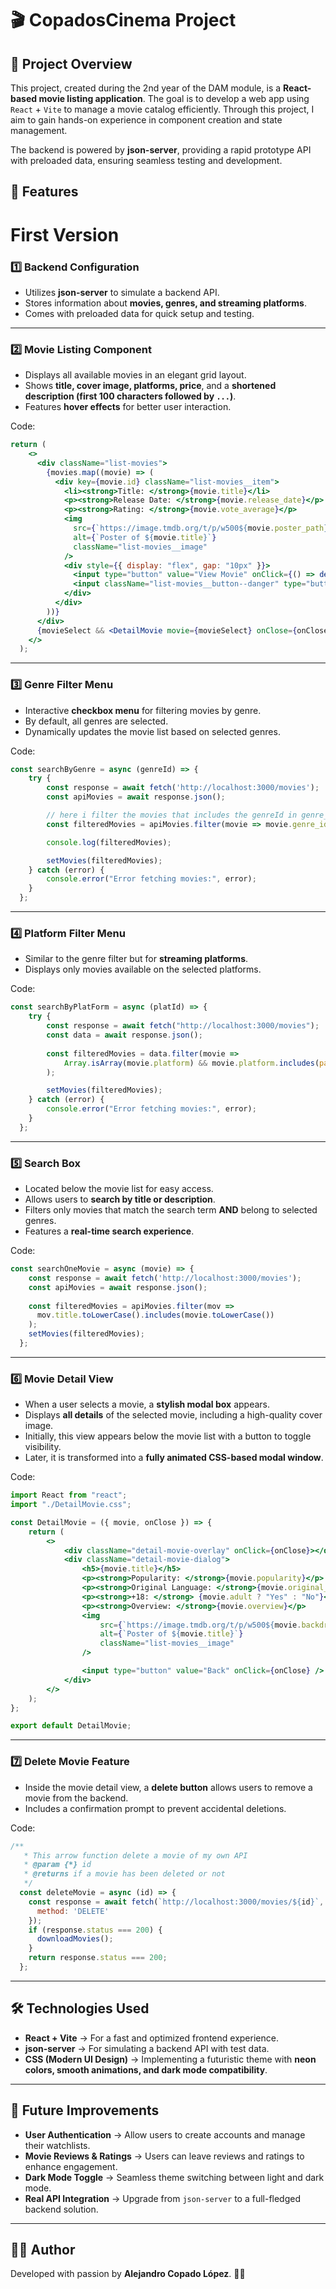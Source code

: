 # 🎬 CopadosCinema Project

## 🚀 Project Overview
This project, created during the 2nd year of the DAM module, is a **React-based movie listing application**. The goal is to develop a web app using `React` + `Vite` to manage a movie catalog efficiently. Through this project, I aim to gain hands-on experience in component creation and state management.

The backend is powered by **json-server**, providing a rapid prototype API with preloaded data, ensuring seamless testing and development.

## 🌟 Features
# First Version
### 1️⃣ Backend Configuration
- Utilizes **json-server** to simulate a backend API.
- Stores information about **movies, genres, and streaming platforms**.
- Comes with preloaded data for quick setup and testing.

---

### 2️⃣ Movie Listing Component
- Displays all available movies in an elegant grid layout.
- Shows **title, cover image, platforms, price**, and a **shortened description (first 100 characters followed by `...`)**.
- Features **hover effects** for better user interaction.

Code:
```jsx
return (
    <>
      <div className="list-movies">
        {movies.map((movie) => (
          <div key={movie.id} className="list-movies__item">
            <li><strong>Title: </strong>{movie.title}</li>
            <p><strong>Release Date: </strong>{movie.release_date}</p>
            <p><strong>Rating: </strong>{movie.vote_average}</p>
            <img 
              src={`https://image.tmdb.org/t/p/w500${movie.poster_path}`} 
              alt={`Poster of ${movie.title}`} 
              className="list-movies__image" 
            />
            <div style={{ display: "flex", gap: "10px" }}>
              <input type="button" value="View Movie" onClick={() => detailMovie(movie.id)} className="list-movies__button" />
              <input className="list-movies__button--danger" type="button" value="Delete" onClick={() => deleteMovie(movie.id)} />
            </div>
          </div>
        ))}
      </div>
      {movieSelect && <DetailMovie movie={movieSelect} onClose={onClose} />}
    </>
  );
```
---

### 3️⃣ Genre Filter Menu
- Interactive **checkbox menu** for filtering movies by genre.
- By default, all genres are selected.
- Dynamically updates the movie list based on selected genres.

Code:
```js
const searchByGenre = async (genreId) => {
    try {
        const response = await fetch('http://localhost:3000/movies'); 
        const apiMovies = await response.json();

        // here i filter the movies that includes the genreId in genre_ids array
        const filteredMovies = apiMovies.filter(movie => movie.genre_ids.includes(parseInt(genreId)));

        console.log(filteredMovies);

        setMovies(filteredMovies);
    } catch (error) {
        console.error("Error fetching movies:", error);
    }
  };
```
---

### 4️⃣ Platform Filter Menu
- Similar to the genre filter but for **streaming platforms**.
- Displays only movies available on the selected platforms.

Code:
```js
const searchByPlatForm = async (platId) => {
    try {
        const response = await fetch("http://localhost:3000/movies"); 
        const data = await response.json();
        
        const filteredMovies = data.filter(movie => 
            Array.isArray(movie.platform) && movie.platform.includes(parseInt(platId))
        );

        setMovies(filteredMovies);
    } catch (error) {
        console.error("Error fetching movies:", error);
    }
  };
```
---

### 5️⃣ Search Box
- Located below the movie list for easy access.
- Allows users to **search by title or description**.
- Filters only movies that match the search term **AND** belong to selected genres.
- Features a **real-time search experience**.

Code:
```js
const searchOneMovie = async (movie) => {
    const response = await fetch('http://localhost:3000/movies');
    const apiMovies = await response.json();
    
    const filteredMovies = apiMovies.filter(mov => 
      mov.title.toLowerCase().includes(movie.toLowerCase())
    );
    setMovies(filteredMovies);
  };
```

---

### 6️⃣ Movie Detail View
- When a user selects a movie, a **stylish modal box** appears.
- Displays **all details** of the selected movie, including a high-quality cover image.
- Initially, this view appears below the movie list with a button to toggle visibility.
- Later, it is transformed into a **fully animated CSS-based modal window**.

Code:
```jsx
import React from "react";
import "./DetailMovie.css";

const DetailMovie = ({ movie, onClose }) => {
    return (
        <>
            <div className="detail-movie-overlay" onClick={onClose}></div>
            <div className="detail-movie-dialog">
                <h5>{movie.title}</h5>
                <p><strong>Popularity: </strong>{movie.popularity}</p>
                <p><strong>Original Language: </strong>{movie.original_language}</p>
                <p><strong>+18: </strong> {movie.adult ? "Yes" : "No"}</p>
                <p><strong>Overview: </strong>{movie.overview}</p>
                <img 
                    src={`https://image.tmdb.org/t/p/w500${movie.backdrop_path}`} 
                    alt={`Poster of ${movie.title}`} 
                    className="list-movies__image" 
                />

                <input type="button" value="Back" onClick={onClose} />
            </div>
        </>
    );
};

export default DetailMovie;

```
---

### 7️⃣ Delete Movie Feature
- Inside the movie detail view, a **delete button** allows users to remove a movie from the backend.
- Includes a confirmation prompt to prevent accidental deletions.

Code:
```js
/**
   * This arrow function delete a movie of my own API
   * @param {*} id 
   * @returns if a movie has been deleted or not
   */
  const deleteMovie = async (id) => {
    const response = await fetch(`http://localhost:3000/movies/${id}`, {
      method: 'DELETE'
    });
    if (response.status === 200) {
      downloadMovies();
    }
    return response.status === 200;
  };
```
---

## 🛠️ Technologies Used
- **React + Vite** → For a fast and optimized frontend experience.
- **json-server** → For simulating a backend API with test data.
- **CSS (Modern UI Design)** → Implementing a futuristic theme with **neon colors, smooth animations, and dark mode compatibility**.

---

## 🔮 Future Improvements
- **User Authentication** → Allow users to create accounts and manage their watchlists.
- **Movie Reviews & Ratings** → Users can leave reviews and ratings to enhance engagement.
- **Dark Mode Toggle** → Seamless theme switching between light and dark mode.
- **Real API Integration** → Upgrade from `json-server` to a full-fledged backend solution.

---

## 👨‍💻 Author
Developed with passion by **Alejandro Copado López**. 🎥🍿

